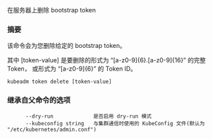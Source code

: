 
在服务器上删除 bootstrap token


### 摘要




该命令会为您删除给定的 bootstrap token。


其中 [token-value] 是要删除的形式为 “[a-z0-9]{6}.[a-z0-9]{16}” 的完整 Token，
或形式为 “[a-z0-9]{6}” 的 Token ID。


```
kubeadm token delete [token-value]
```


### 继承自父命令的选项

```
      --dry-run             是否启用 dry-run 模式
      --kubeconfig string   与集群通信时使用的 KubeConfig 文件(默认为 "/etc/kubernetes/admin.conf")
```

